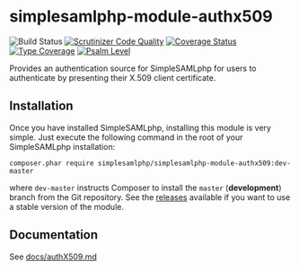 # simplesamlphp-module-authx509

![Build Status](https://github.com/simplesamlphp/simplesamlphp-module-authX509/workflows/CI/badge.svg?branch=master)
[![Scrutinizer Code Quality](https://scrutinizer-ci.com/g/simplesamlphp/simplesamlphp-module-authX509/badges/quality-score.png?b=master)](https://scrutinizer-ci.com/g/simplesamlphp/simplesamlphp-module-authX509/?branch=master)
[![Coverage Status](https://codecov.io/gh/simplesamlphp/simplesamlphp-module-authX509/branch/master/graph/badge.svg)](https://codecov.io/gh/simplesamlphp/simplesamlphp-module-authX509)
[![Type Coverage](https://shepherd.dev/github/simplesamlphp/simplesamlphp-module-authX509/coverage.svg)](https://shepherd.dev/github/simplesamlphp/simplesamlphp-module-authX509)
[![Psalm Level](https://shepherd.dev/github/simplesamlphp/simplesamlphp-module-authX509/level.svg)](https://shepherd.dev/github/simplesamlphp/simplesamlphp-module-authX509)

Provides an authentication source for SimpleSAMLphp for users to authenticate
by presenting their X.509 client certificate.

Installation
------------

Once you have installed SimpleSAMLphp, installing this module is
very simple.  Just execute the following command in the root of your
SimpleSAMLphp installation:

```
composer.phar require simplesamlphp/simplesamlphp-module-authx509:dev-master
```

where `dev-master` instructs Composer to install the `master` (**development**)
branch from the Git repository. See the
[releases](https://github.com/simplesamlphp/simplesamlphp-module-authx509/releases)
available if you want to use a stable version of the module.

Documentation
-------------

See [docs/authX509.md](https://github.com/simplesamlphp/simplesamlphp-module-authx509/blob/master/docs/authX509.md)
